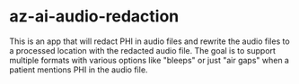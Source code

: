 # az-ai-audio-redaction
This is an app that will redact PHI in audio files and rewrite the audio files to a processed location with the redacted audio file. The goal is to support multiple formats with various options like "bleeps" or just "air gaps" when a patient mentions PHI in the audio file.
